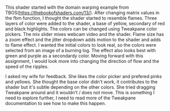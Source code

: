 
This shader started with the domain warping example from TBOS(https://thebookofshaders.com/13/). After changing matrix values in the fbm function, I thought the shader started to resemble flames. Three layers of color were added to the shader, a base of yellow, secondary of red and black highlights. The colors can be changed using Tweakpane color pickers. The mix slider mixes webcam video and the shader. Flame size has a zoom effect and the jitter dropdown adds motion to the shader and adds to flame effect. I wanted the initial colors to look real, so the colors were selected from an image of a burning log. The effect also looks best with green and purple as a secondardy color. Moving forward with this assignment, I would look more into changing the direction of flow and the speed of the ripples.


I asked my wife for feedback. She likes the color picker and prefered pinks and yellows. She thought the base color didn't work, it contributes to the shader but it's subtle depending on the other colors. She tried dragging Tweakpane around and it wouldn't / does not move. This is something I need to explore further, I need to read more of the Tweakpane documentation to see how to make this happen.  
